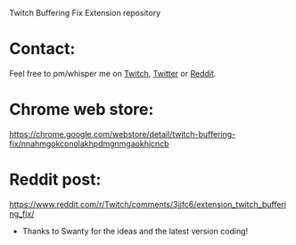 Twitch Buffering Fix Extension repository

# Contact:
Feel free to pm/whisper me on [Twitch](http://twitch.tv/vixing), [Twitter](https://twitter.com/vixing_) or [Reddit](https://www.reddit.com/message/compose/?to=vixing).

# Chrome web store:
https://chrome.google.com/webstore/detail/twitch-buffering-fix/nnahmgokconolakhpdmgnmgaokhjcncb

# Reddit post:
https://www.reddit.com/r/Twitch/comments/3jjfc6/extension_twitch_buffering_fix/

- Thanks to Swanty for the ideas and the latest version coding!
